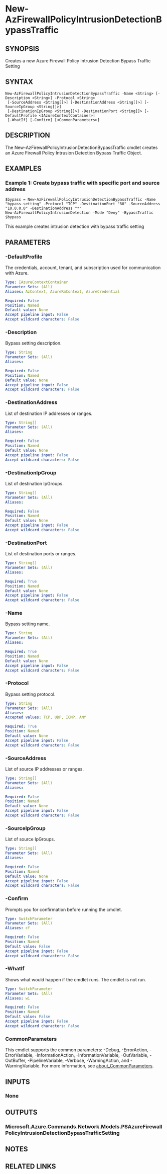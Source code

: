 ﻿---
external help file: Microsoft.Azure.PowerShell.Cmdlets.Network.dll-Help.xml
Module Name: Az.Network
online version: https://learn.microsoft.com/powershell/module/az.network/new-azfirewallpolicyintrusiondetectionbypasstraffic
schema: 2.0.0
---

# New-AzFirewallPolicyIntrusionDetectionBypassTraffic

## SYNOPSIS
Creates a new Azure Firewall Policy Intrusion Detection Bypass Traffic Setting

## SYNTAX

```
New-AzFirewallPolicyIntrusionDetectionBypassTraffic -Name <String> [-Description <String>] -Protocol <String>
 [-SourceAddress <String[]>] [-DestinationAddress <String[]>] [-SourceIpGroup <String[]>]
 [-DestinationIpGroup <String[]>] -DestinationPort <String[]> [-DefaultProfile <IAzureContextContainer>]
 [-WhatIf] [-Confirm] [<CommonParameters>]
```

## DESCRIPTION
The New-AzFirewallPolicyIntrusionDetectionBypassTraffic cmdlet creates an Azure Firewall Policy Intrusion Detection Bypass Traffic Object.

## EXAMPLES

### Example 1: Create bypass traffic with specific port and source address
```
$bypass = New-AzFirewallPolicyIntrusionDetectionBypassTraffic -Name "bypass-setting" -Protocol "TCP" -DestinationPort "80" -SourceAddress "10.0.0.0" -DestinationAddress "*"
New-AzFirewallPolicyIntrusionDetection -Mode "Deny" -BypassTraffic $bypass
```

This example creates intrusion detection with bypass traffic setting

## PARAMETERS

### -DefaultProfile
The credentials, account, tenant, and subscription used for communication with Azure.

```yaml
Type: IAzureContextContainer
Parameter Sets: (All)
Aliases: AzContext, AzureRmContext, AzureCredential

Required: False
Position: Named
Default value: None
Accept pipeline input: False
Accept wildcard characters: False
```

### -Description
Bypass setting description.

```yaml
Type: String
Parameter Sets: (All)
Aliases:

Required: False
Position: Named
Default value: None
Accept pipeline input: False
Accept wildcard characters: False
```

### -DestinationAddress
List of destination IP addresses or ranges.

```yaml
Type: String[]
Parameter Sets: (All)
Aliases:

Required: False
Position: Named
Default value: None
Accept pipeline input: False
Accept wildcard characters: False
```

### -DestinationIpGroup
List of destination IpGroups.

```yaml
Type: String[]
Parameter Sets: (All)
Aliases:

Required: False
Position: Named
Default value: None
Accept pipeline input: False
Accept wildcard characters: False
```

### -DestinationPort
List of destination ports or ranges.

```yaml
Type: String[]
Parameter Sets: (All)
Aliases:

Required: True
Position: Named
Default value: None
Accept pipeline input: False
Accept wildcard characters: False
```

### -Name
Bypass setting name.

```yaml
Type: String
Parameter Sets: (All)
Aliases:

Required: True
Position: Named
Default value: None
Accept pipeline input: False
Accept wildcard characters: False
```

### -Protocol
Bypass setting protocol.

```yaml
Type: String
Parameter Sets: (All)
Aliases:
Accepted values: TCP, UDP, ICMP, ANY

Required: True
Position: Named
Default value: None
Accept pipeline input: False
Accept wildcard characters: False
```

### -SourceAddress
List of source IP addresses or ranges.

```yaml
Type: String[]
Parameter Sets: (All)
Aliases:

Required: False
Position: Named
Default value: None
Accept pipeline input: False
Accept wildcard characters: False
```

### -SourceIpGroup
List of source IpGroups.

```yaml
Type: String[]
Parameter Sets: (All)
Aliases:

Required: False
Position: Named
Default value: None
Accept pipeline input: False
Accept wildcard characters: False
```

### -Confirm
Prompts you for confirmation before running the cmdlet.

```yaml
Type: SwitchParameter
Parameter Sets: (All)
Aliases: cf

Required: False
Position: Named
Default value: False
Accept pipeline input: False
Accept wildcard characters: False
```

### -WhatIf
Shows what would happen if the cmdlet runs.
The cmdlet is not run.

```yaml
Type: SwitchParameter
Parameter Sets: (All)
Aliases: wi

Required: False
Position: Named
Default value: False
Accept pipeline input: False
Accept wildcard characters: False
```

### CommonParameters
This cmdlet supports the common parameters: -Debug, -ErrorAction, -ErrorVariable, -InformationAction, -InformationVariable, -OutVariable, -OutBuffer, -PipelineVariable, -Verbose, -WarningAction, and -WarningVariable. For more information, see [about_CommonParameters](http://go.microsoft.com/fwlink/?LinkID=113216).

## INPUTS

### None
## OUTPUTS

### Microsoft.Azure.Commands.Network.Models.PSAzureFirewallPolicyIntrusionDetectionBypassTrafficSetting
## NOTES

## RELATED LINKS
